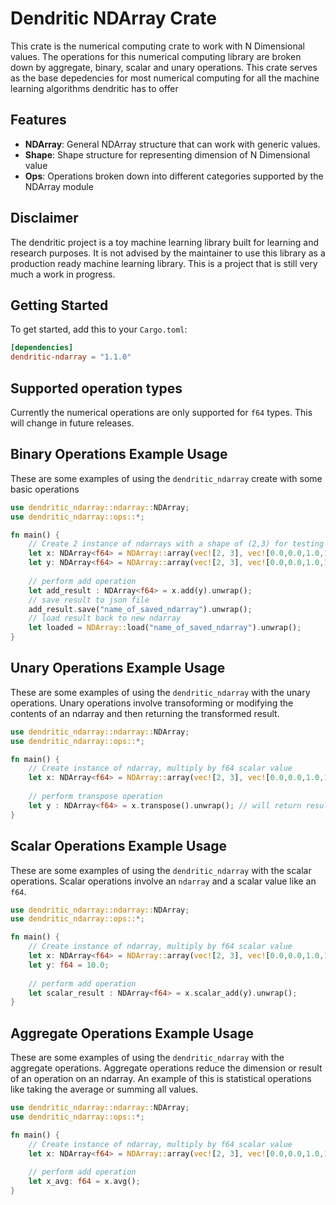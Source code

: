  # Dendritic NDArray Crate

 This crate is the numerical computing crate to work with N Dimensional values.
 The operations for this numerical computing library are broken down by aggregate, binary, scalar and unary operations.
 This crate serves as the base depedencies for most numerical computing for all the machine learning algorithms dendritic has to offer

 ## Features
 - **NDArray**: General NDArray structure that can work with generic values.
 - **Shape**: Shape structure for representing dimension of N Dimensional value
 - **Ops**: Operations broken down into different categories supported by the NDArray module

 ## Disclaimer
 The dendritic project is a toy machine learning library built for learning and research purposes.
 It is not advised by the maintainer to use this library as a production ready machine learning library.
 This is a project that is still very much a work in progress.

 ## Getting Started
 To get started, add this to your `Cargo.toml`:
 ```toml
 [dependencies]
 dendritic-ndarray = "1.1.0"
 ```

 ## Supported operation types
 Currently the numerical operations are only supported for `f64` types. This will change in future releases.

 ## Binary Operations Example Usage
 These are some examples of using the `dendritic_ndarray` create with some basic operations
 ```rust
 use dendritic_ndarray::ndarray::NDArray;
 use dendritic_ndarray::ops::*; 

 fn main() {
     // Create 2 instance of ndarrays with a shape of (2,3) for testing binary operations
     let x: NDArray<f64> = NDArray::array(vec![2, 3], vec![0.0,0.0,1.0,1.0,2.0,2.0]).unwrap();
     let y: NDArray<f64> = NDArray::array(vec![2, 3], vec![0.0,0.0,1.0,1.0,2.0,2.0]).unwrap();
     
     // perform add operation
     let add_result : NDArray<f64> = x.add(y).unwrap();
     // save result to json file
     add_result.save("name_of_saved_ndarray").unwrap();
     // load result back to new ndarray
     let loaded = NDArray::load("name_of_saved_ndarray").unwrap();
 }
 ```


 ## Unary Operations Example Usage
 These are some examples of using the `dendritic_ndarray` with the unary operations. 
 Unary operations involve transoforming or modifying the contents of an ndarray and then returning the transformed result. 
 ```rust
 use dendritic_ndarray::ndarray::NDArray;
 use dendritic_ndarray::ops::*; 

 fn main() {
     // Create instance of ndarray, multiply by f64 scalar value
     let x: NDArray<f64> = NDArray::array(vec![2, 3], vec![0.0,0.0,1.0,1.0,2.0,2.0]).unwrap();
     
     // perform transpose operation
     let y : NDArray<f64> = x.transpose().unwrap(); // will return result with shape (3, 2)
 }
 ```


 ## Scalar Operations Example Usage
 These are some examples of using the `dendritic_ndarray` with the scalar operations. 
 Scalar operations involve an `ndarray` and a scalar value like an `f64`. 
 ```rust
 use dendritic_ndarray::ndarray::NDArray;
 use dendritic_ndarray::ops::*; 

 fn main() {
     // Create instance of ndarray, multiply by f64 scalar value
     let x: NDArray<f64> = NDArray::array(vec![2, 3], vec![0.0,0.0,1.0,1.0,2.0,2.0]).unwrap();
     let y: f64 = 10.0;
     
     // perform add operation
     let scalar_result : NDArray<f64> = x.scalar_add(y).unwrap();
 }
 ```


 ## Aggregate Operations Example Usage
 These are some examples of using the `dendritic_ndarray` with the aggregate operations. 
 Aggregate operations reduce the dimension or result of an operation on an ndarray. 
 An example of this is statistical operations like taking the average or summing all values.  
 ```rust
 use dendritic_ndarray::ndarray::NDArray;
 use dendritic_ndarray::ops::*; 

 fn main() {
     // Create instance of ndarray, multiply by f64 scalar value
     let x: NDArray<f64> = NDArray::array(vec![2, 3], vec![0.0,0.0,1.0,1.0,2.0,2.0]).unwrap();
     
     // perform add operation
     let x_avg: f64 = x.avg();
 }
 ```